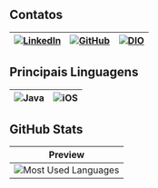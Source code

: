 
## Contatos

[![LinkedIn](https://img.shields.io/badge/LinkedIn-000?style=for-the-badge&logo=linkedin&logoColor=white&color=000)](https://www.linkedin.com/in/renilson-s-174406125/) | [![GitHub](https://img.shields.io/badge/GitHub-100000?style=for-the-badge&logo=github&logoColor=white)](https://github.com/RenilsonSantana) | [![DIO](https://img.shields.io/badge/DIO-000?style=for-the-badge&logo=gitbook&logoColor=white&color=000)](https://www.linkedin.com/in/renilson-s-174406125/)
---| --- | --- |

## Principais Linguagens

![Java](https://img.shields.io/badge/java-%23ED8B00.svg?style=for-the-badge&logo=openjdk&logoColor=white&color=000) | ![iOS](https://img.shields.io/badge/iOS-000000?style=for-the-badge&logo=ios&logoColor=white) |
--- | --- |

## GitHub Stats

| Preview |
|:-------:|
| ![Most Used Languages](https://github-readme-stats-git-masterrstaa-rickstaa.vercel.app/api/top-langs/?username=RenilsonSantana&layout=compact&bg_color=000&border_color=0FF&title_color=FF2929&text_color=0FF)
